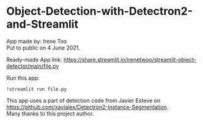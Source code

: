 # Object-Detection-with-Detectron2-and-Streamlit



App made by: Irene Too <br>
Put to public on 4 June 2021.

Ready-made App link: https://share.streamlit.io/irenetwoo/streamlit-object-detector/main/file.py

Run this app: 
```
!streamlit run file.py
```

This app uses a part of detection code from Javier Esteve on https://github.com/xavialex/Detectron2-Instance-Segmentation.  <br>
Many thanks to this project author.

